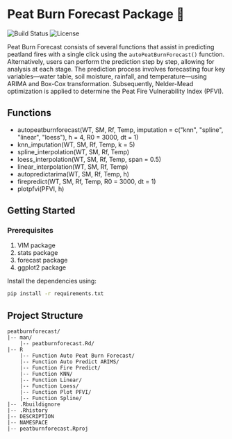 # Peat Burn Forecast Package 🌟
![Build Status](https://img.shields.io/badge/build-passing-brightgreen) ![License](https://img.shields.io/badge/license-MIT-blue)

Peat Burn Forecast consists of several functions that assist in predicting peatland fires with a single click using the `autoPeatBurnForecast()` function. Alternatively, users can perform the prediction step by step, allowing for analysis at each stage. The prediction process involves forecasting four key variables—water table, soil moisture, rainfall, and temperature—using ARIMA and Box-Cox transformation. Subsequently, Nelder-Mead optimization is applied to determine the Peat Fire Vulnerability Index (PFVI).

## Functions
- autopeatburnforecast(WT, SM, Rf, Temp, imputation = c("knn", "spline", "linear", "loess"), h = 4, R0 = 3000, dt = 1)
- knn_imputation(WT, SM, Rf, Temp, k = 5)
- spline_interpolation(WT, SM, Rf, Temp)
- loess_interpolation(WT, SM, Rf, Temp, span = 0.5)
- linear_interpolation(WT, SM, Rf, Temp)
- autopredictarima(WT, SM, Rf, Temp, h)
- firepredict(WT, SM, Rf, Temp, R0 = 3000, dt = 1)
- plotpfvi(PFVI, h)

## Getting Started
### Prerequisites
1. VIM package
2. stats package
3. forecast package
4. ggplot2 package

Install the dependencies using:
```bash
pip install -r requirements.txt
```

## Project Structure
```
peatburnforecast/
|-- man/                     
    |-- peatburnforecast.Rd/
|-- R                
    |-- Function Auto Peat Burn Forecast/
    |-- Function Auto Predict ARIMS/
    |-- Function Fire Predict/
    |-- Function KNN/
    |-- Function Linear/
    |-- Function Loess/
    |-- Function Plot PFVI/
    |-- Function Spline/
|-- .Rbuildignore                
|-- .Rhistory                        
|-- DESCRIPTION
|-- NAMESPACE
|-- peatburnforecast.Rproj
```


